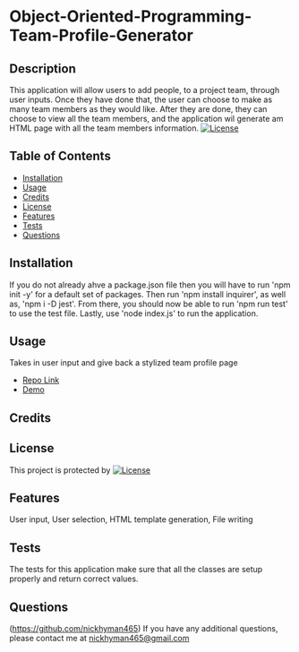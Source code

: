# Object-Oriented-Programming-Team-Profile-Generator

## Description
This application will allow users to add people, to a project team, through user inputs. Once they have done that, the user can choose to make as many team members as they would like. After they are done, they can choose to view  all the team members, and the application wil generate am HTML page with all the team members information.
[![License](https://img.shields.io/badge/License-MIT-green.svg)](https://choosealicense.com/licenses/mit/)

## Table of Contents
- [Installation](#installation)
- [Usage](#usage)
- [Credits](#credits)
- [License](#license)
- [Features](#features)
- [Tests](#tests)
- [Questions](#questions)

## Installation
If you do not already ahve a package.json file then you will have to run 'npm init -y' for a default set of packages. Then run 'npm install inquirer', as well as, 'npm i -D jest'. From there, you should now be able to run 'npm run test' to use the test file. Lastly, use 'node index.js' to run the application.

## Usage
Takes in user input and give back a stylized team profile page
- [Repo Link](https://github.com/Nickhyman465/Object-Oriented-Programming-Team-Profile-Generator) 
- [Demo](https://drive.google.com/file/d/1pXwBzPC5oMvI6pStFesOraAdjl_YN8uO/view)
## Credits


## License
This project is protected by [![License](https://img.shields.io/badge/License-MIT-green.svg)](https://choosealicense.com/licenses/mit/)

## Features
User input, User selection, HTML template generation, File writing

## Tests
The tests for this application make sure that all the classes are setup properly and return correct values.

## Questions
(https://github.com/nickhyman465)
If you have any additional questions, please contact me at nickhyman465@gmail.com

